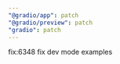 ```yaml
---
"@gradio/app": patch
"@gradio/preview": patch
"gradio": patch
---
```


fix:6348 fix dev mode examples
